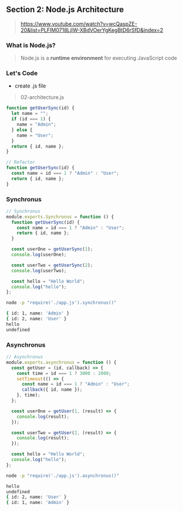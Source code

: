 ## Section 2: Node.js Architecture

> https://www.youtube.com/watch?v=wcQaspZE-20&list=PLFIM0718LjIW-XBdVOerYgKegBtD6rSfD&index=2

### What is Node.js?

> Node.js is a <b>runtime environment</b> for executing JavaScript code

### Let's Code

- create .js file

> 02-architecture.js

```js
function getUserSync(id) {
  let name = "";
  if (id === 1) {
    name = "Admin";
  } else {
    name = "User";
  }
  return { id, name };
}
```

```js
// Refactor
function getUserSync(id) {
  const name = id === 1 ? "Admin" : "User";
  return { id, name };
}
```

### Synchronus

```js
// Synchronus
module.exports.Synchronus = function () {
  function getUserSync(id) {
    const name = id === 1 ? "Admin" : "User";
    return { id, name };
  }

  const userOne = getUserSync(1);
  console.log(userOne);

  const userTwo = getUserSync(2);
  console.log(userTwo);

  const hello = "Hello World";
  console.log("hello");
};
```

```bash
node -p "require('./app.js').synchronus()"
```

```bash
{ id: 1, name: 'Admin' }
{ id: 2, name: 'User' }
hello
undefined
```

### Asynchronus

```js
// Asynchronus
module.exports.asynchronus = function () {
  const getUser = (id, callback) => {
    const time = id === 1 ? 3000 : 2000;
    setTimeout(() => {
      const name = id === 1 ? "Admin" : "User";
      callback({ id, name });
    }, time);
  };

  const userOne = getUser(1, (result) => {
    console.log(result);
  });

  const userTwo = getUser(2, (result) => {
    console.log(result);
  });

  const hello = "Hello World";
  console.log("hello");
};
```

```bash
node -p "require('./app.js').asynchronus()"
```

```bash
hello
undefined
{ id: 2, name: 'User' }
{ id: 1, name: 'Admin' }
```
